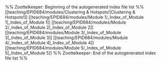 %% Zoottelkeeper: Beginning of the autogenerated index file list  %%
 [[teaching/EPID684/modules/Clustering & Hotspots!|Clustering & Hotspots!]]
 [[teaching/EPID684/modules/Module 1/_Index_of_Module 1|_Index_of_Module 1]]
 [[teaching/EPID684/modules/Module 2/_Index_of_Module 2|_Index_of_Module 2]]
 [[teaching/EPID684/modules/Module 3/_Index_of_Module 3|_Index_of_Module 3]]
 [[teaching/EPID684/modules/Module 4/_Index_of_Module 4|_Index_of_Module 4]]
 [[teaching/EPID684/modules/Module 5/_Index_of_Module 5|_Index_of_Module 5]]
%% Zoottelkeeper: End of the autogenerated index file list  %%
